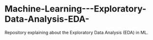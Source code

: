 # Machine-Learning---Exploratory-Data-Analysis-EDA-
Repository explaining about the Exploratory Data Analysis (EDA) in ML.
